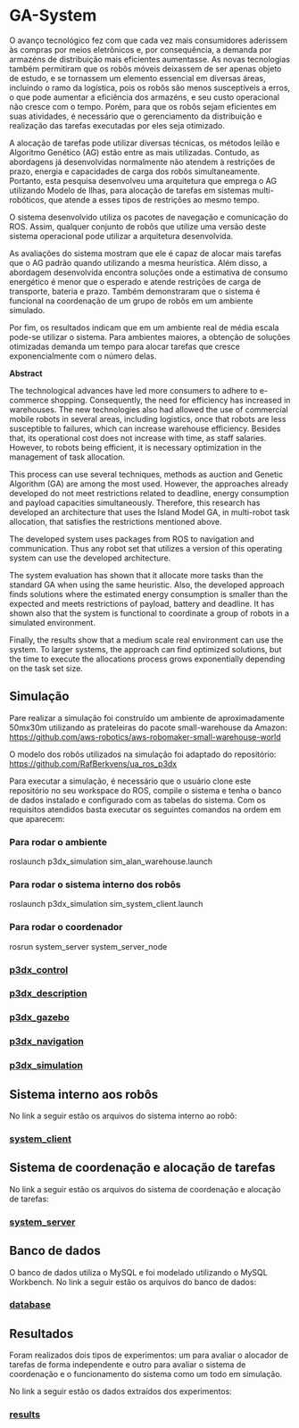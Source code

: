 # GA-System

O avanço tecnológico fez com que cada vez mais consumidores aderissem às compras por meios eletrônicos e, por consequência, a demanda por armazéns de distribuição mais eficientes aumentasse. As novas tecnologias também permitiram que os robôs móveis deixassem de ser apenas objeto de estudo, e se tornassem um elemento essencial em diversas áreas, incluindo o ramo da logística, pois os robôs são menos susceptíveis a erros, o que pode aumentar a eficiência dos armazéns, e seu custo operacional não cresce com o tempo. Porém, para que os robôs sejam eficientes em suas atividades, é necessário que o gerenciamento da distribuição e realização das tarefas executadas por eles seja otimizado.

A alocação de tarefas pode utilizar diversas técnicas, os métodos leilão e Algoritmo Genético (AG) estão entre as mais utilizadas. Contudo, as abordagens já desenvolvidas normalmente não atendem à restrições de prazo, energia e capacidades de carga dos robôs simultaneamente. Portanto, esta pesquisa desenvolveu uma arquitetura que emprega o AG utilizando Modelo de Ilhas, para alocação de tarefas em sistemas multi-robóticos, que atende a esses tipos de restrições ao mesmo tempo.

O sistema desenvolvido utiliza os pacotes de navegação e comunicação do ROS. Assim, qualquer conjunto de robôs que utilize uma versão deste sistema operacional pode utilizar a arquitetura desenvolvida.

As avaliações do sistema mostram que ele é capaz de alocar mais tarefas que o AG padrão quando utilizando a mesma heurística. Além disso, a abordagem desenvolvida encontra soluções onde a estimativa de consumo energético é menor que o esperado e atende restrições de carga de transporte, bateria e prazo. Também demonstraram que o sistema é funcional na coordenação de um grupo de robôs em um ambiente simulado.

Por fim, os resultados indicam que em um ambiente real de média escala pode-se utilizar o sistema. Para ambientes maiores, a obtenção de soluções otimizadas demanda um tempo para alocar tarefas que cresce exponencialmente com o número delas.

**Abstract**

The technological advances have led more consumers to adhere to e-commerce shopping. Consequently, the need for efficiency has increased in warehouses. The new technologies also had allowed the use of commercial mobile robots in several areas, including logistics, once that robots are less susceptible to failures, which can increase warehouse efficiency. Besides that, its operational cost does not increase with time, as staff salaries. However, to robots being efficient, it is necessary optimization in the management of task allocation.
  
This process can use several techniques, methods as auction and Genetic Algorithm (GA) are among the most used. However, the approaches already developed do not meet restrictions related to deadline, energy consumption and payload capacities simultaneously. Therefore, this research has developed an architecture that uses the Island Model GA, in multi-robot task allocation, that satisfies the restrictions mentioned above. 

The developed system uses packages from ROS to navigation and communication. Thus any robot set that utilizes a version of this operating system can use the developed architecture.
  
The system evaluation has shown that it allocate more tasks than the standard GA when using the same heuristic. Also, the developed approach finds solutions where the estimated energy consumption is smaller than the expected and meets restrictions of payload, battery and deadline. It has shown also that the system is functional to coordinate a group of robots in a simulated environment. 
  
Finally, the results show that a medium scale real environment can use the system. To larger systems, the approach can find optimized solutions, but the time to execute the allocations process grows exponentially depending on the task set size.
  
## Simulação

Pare realizar a simulação foi construído um ambiente de aproximadamente 50mx30m utilizando as prateleiras do pacote small-warehouse da Amazon: https://github.com/aws-robotics/aws-robomaker-small-warehouse-world 

O modelo dos robôs utilizados na simulação foi adaptado do repositório: https://github.com/RafBerkvens/ua_ros_p3dx 

Para executar a simulação, é necessário que o usuário clone este repositório no seu workspace do ROS, compile o sistema e tenha o banco de dados instalado e configurado com as tabelas do sistema. Com os requisitos atendidos basta executar os seguintes comandos na ordem em que aparecem: 

### Para rodar o ambiente
roslaunch p3dx_simulation sim_alan_warehouse.launch


### Para rodar o sistema interno dos robôs
roslaunch p3dx_simulation sim_system_client.launch

### Para rodar o coordenador
rosrun system_server system_server_node

### [p3dx_control](https://github.com/alankc/GA-System/tree/master/p3dx_control)
### [p3dx_description](https://github.com/alankc/GA-System/tree/master/p3dx_description)
### [p3dx_gazebo](https://github.com/alankc/GA-System/tree/master/p3dx_gazebo)
### [p3dx_navigation](https://github.com/alankc/GA-System/tree/master/p3dx_navigation)
### [p3dx_simulation](https://github.com/alankc/GA-System/tree/master/p3dx_simulation)

## Sistema interno aos robôs
No link a seguir estão os arquivos do sistema interno ao robô:
### [system_client](https://github.com/alankc/GA-System/tree/master/system_client)

## Sistema de coordenação e alocação de tarefas
No link a seguir estão os arquivos do sistema de coordenação e alocação de tarefas:
### [system_server](https://github.com/alankc/GA-System/tree/master/system_server)

## Banco de dados
O banco de dados utiliza o MySQL e foi modelado utilizando o MySQL Workbench.
No link a seguir estão os arquivos do banco de dados:
### [database](https://github.com/alankc/GA-System/tree/master/database)

## Resultados
Foram realizados dois tipos de experimentos: um para avaliar o alocador de tarefas de forma independente e outro para avaliar o sistema de coordenação e o funcionamento do sistema como um todo em simulação.

No link a seguir estão os dados extraídos dos experimentos:
### [results](https://github.com/alankc/GA-System/tree/master/results)
